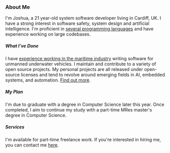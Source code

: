<meta name="flattr:id" content="qjxl7d">

### About Me

I'm Joshua, a 21 year-old system software developer living in Cardiff, UK. I have a strong interest in software safety, system design and artificial 
intelligence. I'm proficient in <a class="js-scroll-trigger" href="/#skills">several programming languages</a> and have experience working on large codebases.

##### What I've Done

I have <a class="js-scroll-trigger" href="/#experience">experience working in the maritime industry</a> writing software for unmanned underwater vehicles. I maintain and contribute to a variety of open source projects. My personal projects are all released under open-source licenses and tend to revolve around emerging fields in AI, embedded systems, and automation. <a class="js-scroll-trigger" href="/#projects">Find out more</a>.

##### My Plan

I'm due to graduate with a degree in Computer Science later this year. Once completed, I aim to continue my study with a part-time MRes master's degree in Computer Science.

##### Services

I'm available for part-time freelance work. If you're interested in hiring me, you can contact me <a class="js-scroll-trigger" href="/#contact">here</a>.
